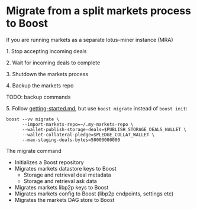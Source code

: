 # Migrate from a split markets process to Boost

If you are running markets as a separate lotus-miner instance (MRA)

1\. Stop accepting incoming deals

2\. Wait for incoming deals to complete

3\. Shutdown the markets process

4\. Backup the markets repo

TODO: backup commands

5\. Follow [getting-started.md](getting-started.md "mention"), but use `boost migrate` instead of `boost init`:

```
boost --vv migrate \
      --import-markets-repo=~/.my-markets-repo \
      --wallet-publish-storage-deals=$PUBLISH_STORAGE_DEALS_WALLET \
      --wallet-collateral-pledge=$PLEDGE_COLLAT_WALLET \
      --max-staging-deals-bytes=50000000000
```

The migrate command

* Initializes a Boost repository
* Migrates markets datastore keys to Boost
  * Storage and retrieval deal metadata
  * Storage and retrieval ask data
* Migrates markets libp2p keys to Boost
* Migrates markets config to Boost (libp2p endpoints, settings etc)
* Migrates the markets DAG store to Boost
